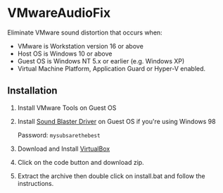 # VMwareAudioFix

Eliminate VMware sound distortion that occurs when:

- VMware is Workstation version 16 or above
- Host OS is Windows 10 or above
- Guest OS is Windows NT 5.x or earlier (e.g. Windows XP)
- Virtual Machine Platform, Application Guard or Hyper-V enabled.

## Installation

1. Install VMware Tools on Guest OS
1. Install [Sound Blaster Driver](https://dl.malwarewatch.org/drivers/windows-98/SoundBlasterPCI.7z) on Guest OS if you're using Windows 98  

   Password: `mysubsarethebest`
   
1. Download and Install [VirtualBox](https://www.virtualbox.org/)
1. Click on the code button and download zip.
1. Extract the archive then double click on install.bat and follow the instructions.
